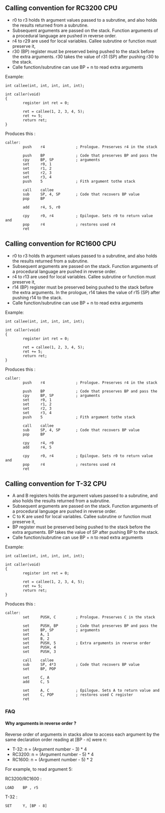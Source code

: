 Calling convention for RC3200 CPU
---------------------------------

  - r0 to r3 holds th argument values passed to a subrutine, and also holds the results returned from a subrutine.
  - Subsequent arguments are passed on the stack. Function arguments of a procedural language are pushed in reverse order.
  - r4 to r29 are used for local variables. Callee subrutine or function must preserve it,
  - r30 (BP) register must be preserved being pushed to the stack before the extra arguments. r30 takes the value of r31 (SP) after pushing r30 to the stack.
  - Calle function/subrutine can use BP + n to read extra arguments

Example:

    int callee(int, int, int, int, int);
     
    int caller(void)
    {
            register int ret = 0;
     
            ret = callee(1, 2, 3, 4, 5);
            ret += 5;
            return ret;
    }

Produces this :

    caller:
            push    r4              ; Prologue. Preserves r4 in the stack

            push    BP              ; Code that preserves BP and pass the
            cpy     BP, SP          ; arguments
            set     r0, 1
            set     r1, 2
            set     r2, 3
            set     r3, 4
            push    5               ; Fith argument tothe stack
            
            call    callee           
            sub     SP, 4, SP       ; Code that recovers BP value
            pop     BP
            
            add     r4, 5, r0

            cpy     r0, r4          ; Epilogue. Sets r0 to return value and
            pop     r4              ; restores used r4
            ret



Calling convention for RC1600 CPU
---------------------------------

  - r0 to r3 holds th argument values passed to a subrutine, and also holds the results returned from a subrutine.
  - Subsequent arguments are passed on the stack. Function arguments of a procedural language are pushed in reverse order.
  - r4 to r13 are used for local variables. Callee subrutine or function must preserve it,
  - r14 (BP) register must be preserved being pushed to the stack before the extra arguments. In the prologue, r14 takes the value of r15 (SP) after pushing r14 to the stack.
  - Calle function/subrutine can use BP + n to read extra arguments

Example:

    int callee(int, int, int, int, int);
     
    int caller(void)
    {
            register int ret = 0;
     
            ret = callee(1, 2, 3, 4, 5);
            ret += 5;
            return ret;
    }

Produces this :

    caller:
            push    r4              ; Prologue. Preserves r4 in the stack

            push    BP              ; Code that preserves BP and pass the
            cpy     BP, SP          ; arguments
            set     r0, 1
            set     r1, 2
            set     r2, 3
            set     r3, 4
            push    5               ; Fith argument tothe stack
            
            call    callee           
            sub     SP, 4, SP       ; Code that recovers BP value
            pop     BP
            
            cpy     r4, r0
            add     r4, 5

            cpy     r0, r4          ; Epilogue. Sets r0 to return value and
            pop     r4              ; restores used r4
            ret

Calling convention for T-32 CPU
-------------------------------

  - A and B registers holds the argument values passed to a subrutine, and also holds the results returned from a subrutine.
  - Subsequent arguments are passed on the stack. Function arguments of a procedural language are pushed in reverse order.
  - C to K are used for local variables. Callee subrutine or function must preserve it,
  - BP register must be preserved being pushed to the stack before the extra arguments. BP takes the value of SP after pushing BP to the stack.
  - Calle function/subrutine can use BP + n to read extra arguments

Example:

    int callee(int, int, int, int, int);
     
    int caller(void)
    {
            register int ret = 0;
     
            ret = callee(1, 2, 3, 4, 5);
            ret += 5;
            return ret;
    }

Produces this :

    caller:
            set     PUSH, C         ; Prologue. Preserves C in the stack

            set     PUSH, BP        ; Code that preserves BP and pass the
            set     BP, SP          ; arguments
            set     A, 1
            set     B, 2
            set     PUSH, 5         ; Extra arguments in reverse order
            set     PUSH, 4
            set     PUSH, 3
            
            call    callee           
            sub     SP, 4*3         ; Code that recovers BP value
            set     BP, POP
            
            set     C, A
            add     C, 5

            set     A, C            ; Epilogue. Sets A to return value and
            set     C, POP          ; restores used C register
            ret


### FAQ

#### Why arguments in reverse order ?
Reverse order of arguments in stacks allow to access each argument by the same declaration order reading at [BP - n] were n:

- T-32: n = (Argument number - 3) * 4
- RC3200:  n = (Argument number - 5) * 4 
- RC1600:  n = (Argument number - 5) * 2 

 
For example, to read argument 5:

RC3200/RC1600 :

    LOAD    BP , r5
    
T-32 :

    SET     Y, [BP - 8]



